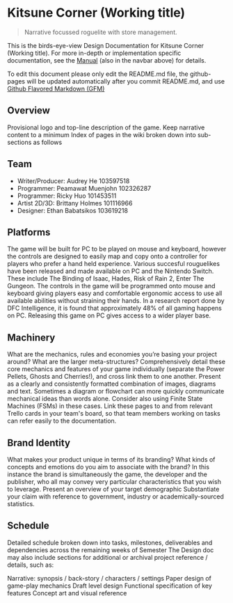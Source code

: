 # Kitsune Corner (Working title)
> Narrative focussed roguelite with store management.

This is the birds-eye-view Design Documentation for Kitsune Corner (Working title).
For more in-depth or implementation specific documentation, see the [Manual](https://pmuenjohn.github.io/roguelite/manual/overview.html) (also in the navbar above) for details.

To edit this document please only edit the README.md file, the github-pages will be updated automatically after you commit README.md, and use [Github Flavored Markdown (GFM)](https://docs.github.com/en/get-started/writing-on-github/getting-started-with-writing-and-formatting-on-github/quickstart-for-writing-on-github)

## Overview
Provisional logo and top-line description of the game. Keep narrative content to a minimum
Index of pages in the wiki broken down into sub-sections as follows

## Team

- Writer/Producer: Audrey He 103597518
- Programmer: Peamawat Muenjohn 102326287
- Programmer: Ricky Huo 101453511
- Artist 2D/3D: Brittany Holmes 101116966
- Designer: Ethan Babatsikos 103619218

## Platforms

The game will be built for PC to be played on mouse and keyboard, however the controls are designed to easily map and copy onto a controller for players who prefer a hand held experience. Various succesful rouguelikes have been released and made available on PC and the Nintendo Switch. These include The Binding of Isaac, Hades, Risk of Rain 2, Enter The Gungeon. The controls in the game will be programmed onto mouse and keyboard giving players easy and comfortable ergonomic access to use all available abilities without straining their hands. In a research report done by DFC Intelligence, it is found that approximately 48% of all gaming happens on PC. Releasing this game on PC gives access to a wider player base.

## Machinery

What are the mechanics, rules and economies you’re basing your project around? What are the larger meta-structures?
Comprehensively detail these core mechanics and features of your game individually (separate the Power Pellets, Ghosts and Cherries!), and cross link them to one another. 
Present as a clearly and consistently formatted combination of images, diagrams and text.
Sometimes a diagram or flowchart can more quickly communicate mechanical ideas than words alone. Consider also using Finite State Machines (FSMs) in these cases.
Link these pages to and from relevant Trello cards in your team's board, so that team members working on tasks can refer easily to the documentation.

## Brand Identity

What makes your product unique in terms of its branding?
What kinds of concepts and emotions do you aim to associate with the brand?
In this instance the brand is simultaneously the game, the developer and the publisher, who all may convey very particular characteristics that you wish to leverage.
Present an overview of your target demographic
Substantiate your claim with reference to government, industry or academically-sourced statistics.

## Schedule

Detailed schedule broken down into tasks, milestones, deliverables and dependencies across the remaining weeks of Semester
The Design doc may also include sections for additional or archival project reference / details, such as:

Narrative: synopsis / back-story / characters / settings
Paper design of game-play mechanics
Draft level design
Functional specification of key features
Concept art and visual reference
